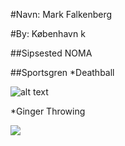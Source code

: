 #Navn: Mark Falkenberg

#By: København k

##Sipsested
NOMA   

##Sportsgren
*Deathball

![alt text](https://theinfosphere.org/images/thumb/0/0a/Deathball.png/225px-Deathball.png)

*Ginger Throwing

![](http://www.reactiongifs.us/wp-content/uploads/2013/10/nuh_uh_conan_obrien.gif)
